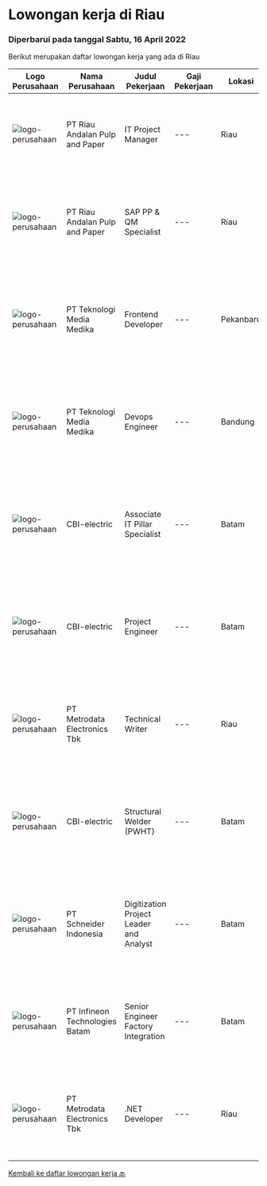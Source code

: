 
  # Lowongan kerja di Riau

  ### Diperbarui pada tanggal Sabtu, 16 April 2022

  Berikut merupakan daftar lowongan kerja yang ada di Riau

  |Logo Perusahaan | Nama Perusahaan | Judul Pekerjaan | Gaji Pekerjaan | Lokasi | Deskripsi | Tanggal diunggah | Pranala |
  | -------------- | --------------- | --------------- | --------- | --------- | -------------- | ------- | ----------- |
  |![logo-perusahaan](https://image-service-cdn.seek.com.au/1cbc2bb2833016eb89f4c08435ee8e7db8e43f63/ee4dce1061f3f616224767ad58cb2fc751b8d2dc)|PT Riau Andalan Pulp and Paper|IT Project Manager|---|Riau|Leads the digital transformation Program for Group’s company in Pulp &amp; Paper to ensure high adoption of technology to drive efficiency and to...|Selasa, 12 April 2022|https://www.jobstreet.co.id/id/job/it-project-manager-3853695?token=0~37af9a7f-022e-4dff-a44a-9659643f9a16&sectionRank=1&jobId=jobstreet-id-job-3853695|
|![logo-perusahaan](https://image-service-cdn.seek.com.au/1cbc2bb2833016eb89f4c08435ee8e7db8e43f63/ee4dce1061f3f616224767ad58cb2fc751b8d2dc)|PT Riau Andalan Pulp and Paper|SAP PP & QM Specialist|---|Riau|Responsibilities: Part of the APRIL IT &amp; Digital team Provide expertise in SAP PP &amp; QM modules Experience in other SAP SD module will be an...|Selasa, 12 April 2022|https://www.jobstreet.co.id/id/job/sap-pp-qm-specialist-3853680?token=0~37af9a7f-022e-4dff-a44a-9659643f9a16&sectionRank=2&jobId=jobstreet-id-job-3853680|
|![logo-perusahaan](https://image-service-cdn.seek.com.au/c2a52d685b8463bd80621ce3a68f3421e0eee211/ee4dce1061f3f616224767ad58cb2fc751b8d2dc)|PT Teknologi Media Medika|Frontend Developer|---|Pekanbaru|Job Requirements Strong knowledge of Javascript Strong knowledge in ReactJS concepts along with it's popular accompanying libraries such as Redux,...|Kamis, 07 April 2022|https://www.jobstreet.co.id/id/job/frontend-developer-3830261?token=0~37af9a7f-022e-4dff-a44a-9659643f9a16&sectionRank=3&jobId=jobstreet-id-job-3830261|
|![logo-perusahaan](https://image-service-cdn.seek.com.au/c2a52d685b8463bd80621ce3a68f3421e0eee211/ee4dce1061f3f616224767ad58cb2fc751b8d2dc)|PT Teknologi Media Medika|Devops Engineer|---|Bandung|Kualifikasi Memiliki pengetahuan mengenai konsep DevOps Memahami cara menggunakan tool automasi seperti Jenkins Mengerti cara menggunakan VCS (version...|Rabu, 06 April 2022|https://www.jobstreet.co.id/id/job/devops-engineer-3828667?token=0~37af9a7f-022e-4dff-a44a-9659643f9a16&sectionRank=4&jobId=jobstreet-id-job-3828667|
|![logo-perusahaan](https://i.ibb.co/sqvTCh9/112815900-stock-vector-no-image-available-icon-flat-vector.webp)|CBI-electric|Associate IT Pillar Specialist|---|Batam|Job Overview:To fulfill a new role of SPC Admin in Batam’s Projects.  SPC is the application to plan, produce and progressing fabrication workpack in...|Jumat, 15 April 2022|https://www.jobstreet.co.id/id/job/associate-it-pillar-specialist-1031298156?token=0~37af9a7f-022e-4dff-a44a-9659643f9a16&sectionRank=5&jobId=jobstreet-id-job-1031298156|
|![logo-perusahaan](https://i.ibb.co/sqvTCh9/112815900-stock-vector-no-image-available-icon-flat-vector.webp)|CBI-electric|Project Engineer|---|Batam|Job Overview:Needed by Project to fill in the Project Engineers RoleKey Tasks and Responsibilities: Create/monitoring summary Fabrication &amp;...|Jumat, 15 April 2022|https://www.jobstreet.co.id/id/job/project-engineer-1031298236?token=0~37af9a7f-022e-4dff-a44a-9659643f9a16&sectionRank=6&jobId=jobstreet-id-job-1031298236|
|![logo-perusahaan](https://image-service-cdn.seek.com.au/0d75518309b56a3cff39daa569b0ba02cc7a22f2/ee4dce1061f3f616224767ad58cb2fc751b8d2dc)|PT Metrodata Electronics Tbk|Technical Writer|---|Riau|Qualification : Candidate must possess at least a Bachelor's Degree, Computer Science/Information Technology At least 1 year(s) of working...|Jumat, 15 April 2022|https://www.jobstreet.co.id/id/job/technical-writer-1031306683?token=0~37af9a7f-022e-4dff-a44a-9659643f9a16&sectionRank=7&jobId=jobstreet-id-job-1031306683|
|![logo-perusahaan](https://i.ibb.co/sqvTCh9/112815900-stock-vector-no-image-available-icon-flat-vector.webp)|CBI-electric|Structural Welder (PWHT)|---|Batam|Job Overview:Over-all responsibility is project execution of Welder Structural procedures activities.Key Tasks and Responsibilities: Able to operate...|Jumat, 15 April 2022|https://www.jobstreet.co.id/id/job/structural-welder-pwht-1031117317?token=0~37af9a7f-022e-4dff-a44a-9659643f9a16&sectionRank=8&jobId=jobstreet-id-job-1031117317|
|![logo-perusahaan](https://image-service-cdn.seek.com.au/630e6f36eddf12aa2a9f090c449e02964b55a0a1/ee4dce1061f3f616224767ad58cb2fc751b8d2dc)|PT Schneider Indonesia|Digitization Project Leader and Analyst|---|Batam|Do you dream of working in a company that is driven by a meaningful purpose? An inclusive company that empowers you to do your best and be...|Jumat, 15 April 2022|https://www.jobstreet.co.id/id/job/digitization-project-leader-and-analyst-1031034896?token=0~37af9a7f-022e-4dff-a44a-9659643f9a16&sectionRank=9&jobId=jobstreet-id-job-1031034896|
|![logo-perusahaan](https://i.ibb.co/sqvTCh9/112815900-stock-vector-no-image-available-icon-flat-vector.webp)|PT Infineon Technologies Batam|Senior Engineer Factory Integration|---|Batam|At a glanceIn your role as Senior Engineer Factory Integration, you will be responsible to lead and manage projects and implementing IT systems for...|Rabu, 13 April 2022|https://www.jobstreet.co.id/id/job/senior-engineer-factory-integration-1031229851?token=0~37af9a7f-022e-4dff-a44a-9659643f9a16&sectionRank=10&jobId=jobstreet-id-job-1031229851|
|![logo-perusahaan](https://image-service-cdn.seek.com.au/0d75518309b56a3cff39daa569b0ba02cc7a22f2/ee4dce1061f3f616224767ad58cb2fc751b8d2dc)|PT Metrodata Electronics Tbk|.NET Developer|---|Riau|Qualification      : Candidate must possess at least a Bachelor's Degree, Computer Science/Information Technology At least 8  year(s) of working...|Sabtu, 02 April 2022|https://www.jobstreet.co.id/id/job/.net-developer-1031154071?token=0~37af9a7f-022e-4dff-a44a-9659643f9a16&sectionRank=11&jobId=jobstreet-id-job-1031154071|


  [Kembali ke daftar lowongan kerja 🔙](../README.md#daftar-lowongan-kerja)
  